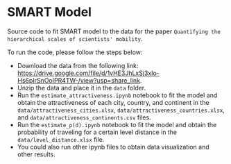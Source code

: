 # SMART Model

Source code to fit SMART model to the data for the paper `Quantifying the hierarchical scales of scientists' mobility`.

To run the code, please follow the steps below:
- Download the data from the following link: https://drive.google.com/file/d/1vHE3JhLxSj3xIo-Hs6pIrSnOoIPR4TW-/view?usp=share_link. 
- Unzip the data and place it in the `data` folder.
- Run the `estimate_attractiveness.ipynb` notebook to fit the model and obtain the attractiveness of each city, country, and continent in the `data/attractiveness_cities.xlsx`, `data/attractiveness_countries.xlsx`, and `data/attractiveness_continents.csv` files.
- Run the `estimate_p(d).ipynb` notebook to fit the model and obtain the probability of traveling for a certain level distance in the `data/level_distance.xlsx` file.
- You could also run other ipynb files to obtain data visualization and other results.